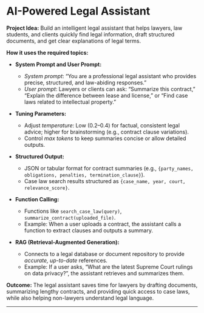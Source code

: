 # AI-Powered Legal Assistant

**Project Idea:**
Build an intelligent legal assistant that helps lawyers, law students, and clients quickly find legal information, draft structured documents, and get clear explanations of legal terms.

**How it uses the required topics:**

* **System Prompt and User Prompt:**

  * *System prompt*: “You are a professional legal assistant who provides precise, structured, and law-abiding responses.”
  * *User prompt*: Lawyers or clients can ask: “Summarize this contract,” “Explain the difference between lease and license,” or “Find case laws related to intellectual property.”

* **Tuning Parameters:**

  * Adjust *temperature*: Low (0.2–0.4) for factual, consistent legal advice; higher for brainstorming (e.g., contract clause variations).
  * Control *max tokens* to keep summaries concise or allow detailed outputs.

* **Structured Output:**

  * JSON or tabular format for contract summaries (e.g., `{party_names, obligations, penalties, termination_clause}`).
  * Case law search results structured as `{case_name, year, court, relevance_score}`.

* **Function Calling:**

  * Functions like `search_case_law(query)`, `summarize_contract(uploaded_file)`.
  * Example: When a user uploads a contract, the assistant calls a function to extract clauses and outputs a summary.

* **RAG (Retrieval-Augmented Generation):**

  * Connects to a legal database or document repository to provide *accurate, up-to-date* references.
  * Example: If a user asks, “What are the latest Supreme Court rulings on data privacy?”, the assistant retrieves and summarizes them.

**Outcome:**
The legal assistant saves time for lawyers by drafting documents, summarizing lengthy contracts, and providing quick access to case laws, while also helping non-lawyers understand legal language.

---
